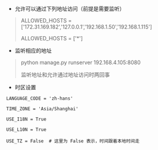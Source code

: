 - 允许可以通过下列地址访问（前提是需要监听）

> ALLOWED_HOSTS = ['172.31.169.182','127.0.0.1','192.168.1.50','192.168.1.115']  
>
> ALLOWED_HOSTS = ['*']  

- 监听相应的地址

> python manage.py runserver 192.168.4.105:8080
>
> 监听地址和允许通过地址访问时两回事



- 时区设置

```
LANGUAGE_CODE = 'zh-hans'

TIME_ZONE = 'Asia/Shanghai'

USE_I18N = True

USE_L10N = True

USE_TZ = False  # 这里为 False 表示，时间跟着本地时间走
```